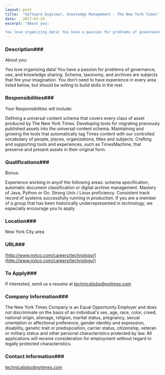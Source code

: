 ```yaml
---
layout: post
title:  "Software Engineer, Knowledge Management - The New York Times"
date:   2017-03-24
excerpt: "About you:

You love organizing data! You have a passion for problems of governance, use, and knowledge sharing. Schema, taxonomy, and archives are subjects that fire your imagination. You don’t need to have experience in every area listed below, but should be willing to build skills in the rest."
---
```


### Description###

About you:

You love organizing data! You have a passion for problems of governance, use, and knowledge sharing. Schema, taxonomy, and archives are subjects that fire your imagination. You don’t need to have experience in every area listed below, but should be willing to build skills in the rest.


### Responsibilities###

Your Responsibilities will include:

Defining a universal content schema that covers every class of asset produced by The New York Times.
Developing tools for migrating previously published assets into the universal content schema.
Maintaining and growing the tools that automatically tag Times content with our controlled vocabulary of people, places, organizations, titles and subjects.
Crafting and supporting tools and experiences, such as TimesMachine, that preserve and present assets in their original form.



### Qualifications###

Bonus:

Experience working in anyof the following areas: schema specification, automatic document classification or digital archive management.
Mastery of Java, Python or Go.
Strong Unix / Linux proficiency.
Consistent track record of systems successfully running in production.
If you are a member of a group that has been historically underrepresented in technology, we especially encourage you to apply




### Location###

New York City area


### URL###

[http://www.nytco.com/careers/technology/](http://www.nytco.com/careers/technology/)

### To Apply###

If interested, send us a resume at technicaljobs@nytimes.com


### Company Information###

The New York Times Company is an Equal Opportunity Employer and does not discriminate on the basis of an individual's sex, age, race, color, creed, national origin, alienage, religion, marital status, pregnancy, sexual orientation or affectional preference, gender identity and expression, disability, genetic trait or predisposition, carrier status, citizenship, veteran or military status and other personal characteristics protected by law. All applications will receive consideration for employment without regard to legally protected characteristics.


### Contact Information###

technicaljobs@nytimes.com

